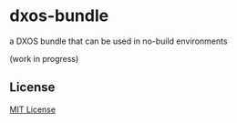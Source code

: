 # dxos-bundle #

a DXOS bundle that can be used in no-build environments

(work in progress)

## License ##

[MIT License](LICENSE.md)
